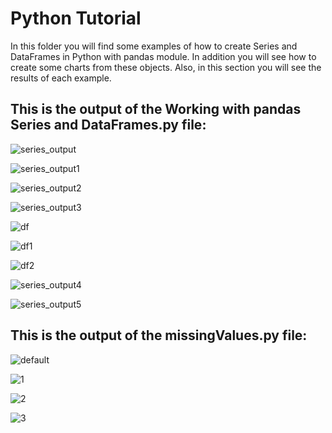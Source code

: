 # Python Tutorial

In this folder you will find some examples of how to create Series and DataFrames in Python with pandas module. In addition you
will see how to create some charts from these objects. Also, in this section you will see the results of each example.

## This is the output of the Working with pandas Series and DataFrames.py file:

![series_output](https://user-images.githubusercontent.com/42813996/45052976-41791180-b091-11e8-9723-ef7935152f02.PNG)

![series_output1](https://user-images.githubusercontent.com/42813996/45057537-88b9cf00-b09e-11e8-832f-b9c3aa994c77.PNG)

![series_output2](https://user-images.githubusercontent.com/42813996/45057561-9a02db80-b09e-11e8-9423-71679695c887.PNG)

![series_output3](https://user-images.githubusercontent.com/42813996/45057581-abe47e80-b09e-11e8-87f0-55225bd37af4.PNG)

![df](https://user-images.githubusercontent.com/42813996/45057843-742a0680-b09f-11e8-9d05-182a2929f9f5.PNG)

![df1](https://user-images.githubusercontent.com/42813996/45058037-1f3ac000-b0a0-11e8-8af9-f4c6671cb2b7.PNG)

![df2](https://user-images.githubusercontent.com/42813996/45092571-8434fb00-b11e-11e8-9032-b7814600ced5.PNG)

![series_output4](https://user-images.githubusercontent.com/42813996/45058377-31692e00-b0a1-11e8-8b62-9fec459cf98a.PNG)

![series_output5](https://user-images.githubusercontent.com/42813996/45057052-4217a500-b09d-11e8-8e2f-f4827cf00161.PNG)

## This is the output of the missingValues.py file:

![default](https://user-images.githubusercontent.com/42813996/45095361-92871500-b126-11e8-91eb-b5d136fe216f.PNG)

![1](https://user-images.githubusercontent.com/42813996/45095391-a29ef480-b126-11e8-99d8-9e57c452ccd9.PNG)

![2](https://user-images.githubusercontent.com/42813996/45095424-b64a5b00-b126-11e8-8b77-cba9b8ebcace.PNG)

![3](https://user-images.githubusercontent.com/42813996/45095461-c7936780-b126-11e8-93e3-aa9727e8c12c.PNG)
